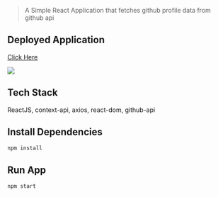 
> A Simple React Application that fetches github profile data from github api

## Deployed Application
[Click Here](https://github-profile-explorer.netlify.app/)

![](images/home-page.JPG)

## Tech Stack

ReactJS, context-api, axios, react-dom, github-api

## Install Dependencies

```
npm install
```

## Run App

```
npm start
```
